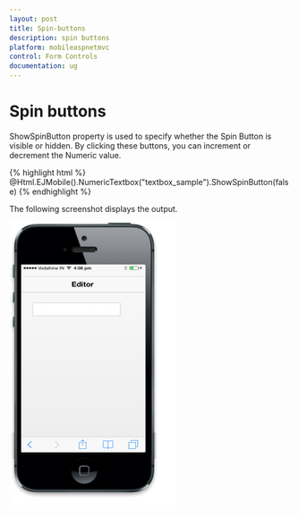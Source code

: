 ```yaml
---
layout: post
title: Spin-buttons
description: spin buttons
platform: mobileaspnetmvc
control: Form Controls
documentation: ug
---
```


# Spin buttons

ShowSpinButton property is used to specify whether the Spin Button is visible or hidden. By clicking these buttons, you can increment or decrement the Numeric value.


{% highlight html %}
@Html.EJMobile().NumericTextbox("textbox_sample").ShowSpinButton(false)
{% endhighlight %}


The following screenshot displays the output.

![C:/Users/isuriyar/AppData/Local/Temp/SNAGHTMLdc4ac96.PNG](Spin-buttons_images/Spin-buttons_img1.png)


